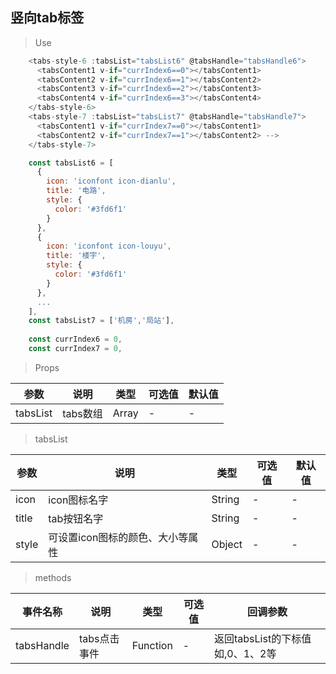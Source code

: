 ## 竖向tab标签

>Use
```javascript
    <tabs-style-6 :tabsList="tabsList6" @tabsHandle="tabsHandle6">
      <tabsContent1 v-if="currIndex6==0"></tabsContent1>
      <tabsContent2 v-if="currIndex6==1"></tabsContent2>
      <tabsContent3 v-if="currIndex6==2"></tabsContent3>
      <tabsContent4 v-if="currIndex6==3"></tabsContent4>
    </tabs-style-6>
    <tabs-style-7 :tabsList="tabsList7" @tabsHandle="tabsHandle7">
      <tabsContent1 v-if="currIndex7==0"></tabsContent1>
      <tabsContent2 v-if="currIndex7==1"></tabsContent2> -->
    </tabs-style-7>

    const tabsList6 = [
      {
        icon: 'iconfont icon-dianlu',
        title: '电路',
        style: {
          color: '#3fd6f1'
        }
      },
      {
        icon: 'iconfont icon-louyu',
        title: '楼宇',
        style: {
          color: '#3fd6f1'
        }
      },
      ...
    ],
    const tabsList7 = ['机房','局站'],
    
    const currIndex6 = 0,
    const currIndex7 = 0,
```

> Props

参数|说明|类型|可选值|默认值
-|-|-|-|-
tabsList|tabs数组|Array|-| -


> tabsList

参数|说明|类型|可选值|默认值
-|-|-|-|-
icon|icon图标名字|String|-| -
title|tab按钮名字|String|-| -
style|可设置icon图标的颜色、大小等属性|Object|-| -


> methods

事件名称|说明|类型|可选值|回调参数
-|-|-|-|-
tabsHandle|tabs点击事件|Function|-|返回tabsList的下标值如,0、1、2等
